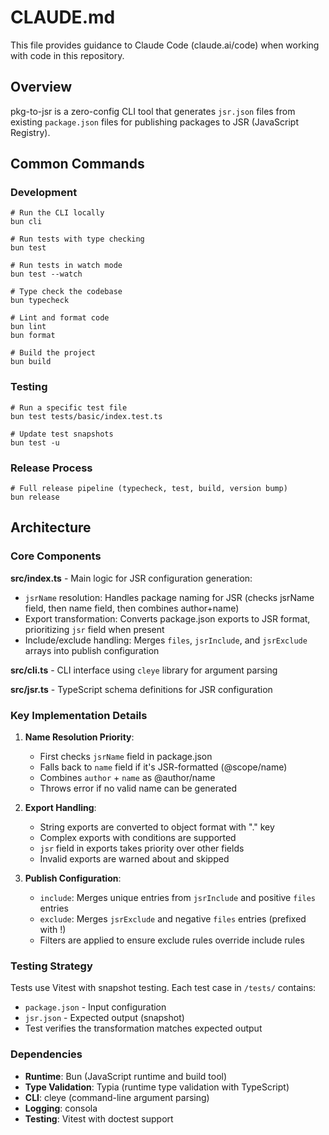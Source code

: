 # CLAUDE.md

This file provides guidance to Claude Code (claude.ai/code) when working with code in this repository.

## Overview

pkg-to-jsr is a zero-config CLI tool that generates `jsr.json` files from existing `package.json` files for publishing packages to JSR (JavaScript Registry).

## Common Commands

### Development

```fish
# Run the CLI locally
bun cli

# Run tests with type checking
bun test

# Run tests in watch mode
bun test --watch

# Type check the codebase
bun typecheck

# Lint and format code
bun lint
bun format

# Build the project
bun build
```

### Testing

```fish
# Run a specific test file
bun test tests/basic/index.test.ts

# Update test snapshots
bun test -u
```

### Release Process

```fish
# Full release pipeline (typecheck, test, build, version bump)
bun release
```

## Architecture

### Core Components

**src/index.ts** - Main logic for JSR configuration generation:

- `jsrName` resolution: Handles package naming for JSR (checks jsrName field, then name field, then combines author+name)
- Export transformation: Converts package.json exports to JSR format, prioritizing `jsr` field when present
- Include/exclude handling: Merges `files`, `jsrInclude`, and `jsrExclude` arrays into publish configuration

**src/cli.ts** - CLI interface using `cleye` library for argument parsing

**src/jsr.ts** - TypeScript schema definitions for JSR configuration

### Key Implementation Details

1. **Name Resolution Priority**:

   - First checks `jsrName` field in package.json
   - Falls back to `name` field if it's JSR-formatted (@scope/name)
   - Combines `author` + `name` as @author/name
   - Throws error if no valid name can be generated

2. **Export Handling**:

   - String exports are converted to object format with "." key
   - Complex exports with conditions are supported
   - `jsr` field in exports takes priority over other fields
   - Invalid exports are warned about and skipped

3. **Publish Configuration**:
   - `include`: Merges unique entries from `jsrInclude` and positive `files` entries
   - `exclude`: Merges `jsrExclude` and negative `files` entries (prefixed with !)
   - Filters are applied to ensure exclude rules override include rules

### Testing Strategy

Tests use Vitest with snapshot testing. Each test case in `/tests/` contains:

- `package.json` - Input configuration
- `jsr.json` - Expected output (snapshot)
- Test verifies the transformation matches expected output

### Dependencies

- **Runtime**: Bun (JavaScript runtime and build tool)
- **Type Validation**: Typia (runtime type validation with TypeScript)
- **CLI**: cleye (command-line argument parsing)
- **Logging**: consola
- **Testing**: Vitest with doctest support
